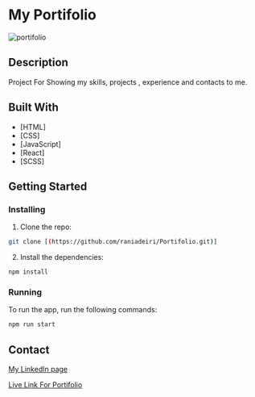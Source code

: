 # My Portifolio

![portifolio](https://github.com/raniadeiri/Portifolio/assets/61733983/7a592c44-2c3e-4ac6-9a75-e7702afb409b)

## Description
Project For Showing my skills, projects , experience and contacts to me.


## Built With


- [HTML]
- [CSS]
- [JavaScript]
- [React]
- [SCSS]

## Getting Started

### Installing

1. Clone the repo:

```bash
git clone [(https://github.com/raniadeiri/Portifolio.git)]
```
2. Install the dependencies:

```
npm install
```

### Running

To run the app, run the following commands:

```bash
npm run start
```

## Contact

[My LinkedIn page](https://www.linkedin.com/in/rania-deiri-368289210/)

[Live Link For Portifolio](https://raniaportifolio.netlify.app/)
